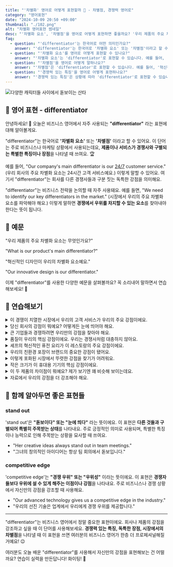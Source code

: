```yaml
---
title: "'차별화' 영어로 어떻게 표현할까 🌟 - 차별점, 경쟁력 영어로"
category: "영어표현"
date: "2024-10-09 20:50 +09:00"
thumbnail: "./102.png"
alt: "차별화 영어표현 썸네일"
desc: "'차별화 요소', '차별점'을 영어로 어떻게 표현하면 좋을까요? '우리 제품의 주요 차별화 요소는 무엇인가요?', '혁신적인 디자인이 우리의 차별화 요소예요.' 등을 영어로 표현하는 법을 배워봅시다. 다양한 예문을 통해서 연습하고 본인의 표현으로 만들어 보세요."
faq:
  - question: "'differentiator'는 한국어로 어떤 의미인가요?"
    answer: "'differentiator'는 한국어로 '차별화 요소' 또는 '차별점'이라고 할 수 있습니다. 제품이나 서비스가 경쟁사와 구별되는 특별한 특징이나 장점을 나타낼 때 사용합니다."
  - question: "'차별화 요소'를 영어로 어떻게 표현할 수 있나요?"
    answer: "'차별화 요소'는 'differentiator'로 표현할 수 있습니다. 예를 들어, '우리 회사의 주요 차별화 요소는 24시간 고객 서비스예요'는 'Our company's main differentiator is our 24/7 customer service'로 말할 수 있습니다."
  - question: "'차별점'을 영어로 어떻게 말하나요?"
    answer: "'차별점'은 'differentiator'로 표현할 수 있습니다. 예를 들어, '혁신적인 디자인이 우리의 차별점이에요'는 'Our innovative design is our differentiator'로 말할 수 있습니다."
  - question: "'경쟁력 있는 특징'을 영어로 어떻게 표현하나요?"
    answer: "'경쟁력 있는 특징'은 상황에 따라 'differentiator'로 표현할 수 있습니다. 예를 들어, '시장에서 우리의 주요 경쟁력 있는 특징을 파악해야 해요'는 'We need to identify our key differentiators in the market'로 말할 수 있습니다."
---
```


![다양한 캐릭터들 사이에서 돋보이는 산타](./102-1.jpg)

## 🌟 영어 표현 - differentiator

안녕하세요! 👋 오늘은 비즈니스 영어에서 자주 사용되는 **"differentiator"** 라는 표현에 대해 알아볼게요.

"differentiator"는 한국어로 **'차별화 요소'** 또는 **'차별점'** 이라고 할 수 있어요. 이 단어는 주로 비즈니스나 마케팅 상황에서 사용되는데요, **제품이나 서비스가 경쟁사와 구별되는 특별한 특징이나 장점**을 나타낼 때 쓰여요. 🏆

예를 들어, "Our company's main differentiator is our [24/7](/blog/in-english/138.24-7/) customer service." (우리 회사의 주요 차별화 요소는 24시간 고객 서비스예요.) 이렇게 말할 수 있어요. 여기서 "differentiator"는 회사를 다른 경쟁사들과 구분 짓는 독특한 강점을 의미해요.

"differentiator"는 비즈니스 전략을 논의할 때 자주 사용돼요. 예를 들면, "We need to identify our key differentiators in the market." (시장에서 우리의 주요 차별화 요소를 파악해야 해요.) 이렇게 말하면 **경쟁에서 우위를 차지할 수 있는 요소**를 찾아내야 한다는 뜻이 됩니다.

<script async src="https://pagead2.googlesyndication.com/pagead/js/adsbygoogle.js?client=ca-pub-1465612013356152"
     crossorigin="anonymous"></script>
<!-- engple-horizontal-ad -->

<ins class="adsbygoogle"
     style="display:block"
     data-ad-client="ca-pub-1465612013356152"
     data-ad-slot="2106896038"
     data-ad-format="auto"
     data-full-width-responsive="true"></ins>

<script>
     (adsbygoogle = window.adsbygoogle || []).push({});
</script>

## 📖 예문

"우리 제품의 주요 차별화 요소는 무엇인가요?"

"What is our product's main differentiator?"

"혁신적인 디자인이 우리의 차별화 요소예요."

"Our innovative design is our differentiator."

이제 "differentiator"를 사용한 다양한 예문을 살펴볼까요? 꼭 소리내어 말하면서 연습해보세요! 🚀

## 💬 연습해보기

<details>
<summary>이 경쟁이 치열한 시장에서 우리의 고객 서비스가 우리의 주요 강점이에요.</summary>
<span>Our customer service is our main differentiator in this crowded market.</span>
</details>

<details>
<summary>당신 회사의 강점이 뭐예요? 어떻게든 눈에 띄어야 해요.</summary>
<span>What's your company's differentiator? You gotta stand out <a href="/blog/vocab-1/047.somehow/">somehow</a>.</span>
</details>

<details>
<summary>큰 기업들과 경쟁하려면 우리만의 강점을 찾아야 해요.</summary>
<span>We need to find our differentiator if we want to <a href="/blog/in-english/298.compete/">compete</a> with the big players.</span>
</details>

<details>
<summary>품질이 우리의 핵심 강점이에요. 우리는 경쟁사처럼 대충하지 않아요.</summary>
<span><a href="/blog/in-english/304.quality/">Quality</a> is our key differentiator. We don't cut corners like our competitors.</span>
</details>

<details>
<summary>셰프의 혁신적인 퓨전 요리가 이 레스토랑의 주요 강점이에요.</summary>
<span>The chef's innovative fusion cuisine is the restaurant's primary differentiator.</span>
</details>

<details>
<summary>우리의 친환경 포장이 브랜드의 중요한 강점이 됐어요.</summary>
<span>Our eco-friendly packaging has become a <a href="/blog/in-english/285.significant/">significant</a> differentiator for our brand.</span>
</details>

<details>
<summary>이렇게 포화된 시장에서 뚜렷한 강점을 찾기가 어려워요.</summary>
<span>We're <a href="/blog/잘-안돼-영어표현/">struggling to</a> find a clear differentiator in such a saturated market.</span>
</details>

<details>
<summary>작은 크기가 이 휴대용 기기의 핵심 강점이에요.</summary>
<span>The compact size is a key differentiator for this portable device.</span>
</details>

<details>
<summary>이 두 제품의 차이점이 뭐예요? 제가 보기엔 꽤 비슷해 보이는데요.</summary>
<span>What's the differentiator between these two products? They look pretty similar to me.</span>
</details>

<details>
<summary>자료에서 우리의 강점을 더 강조해야 해요.</summary>
<span>We need to emphasize our differentiators more in our materials.</span>
</details>

## 🤝 함께 알아두면 좋은 표현들

### stand out

'stand out'은 **"돋보이다" 또는 "눈에 띄다"** 라는 뜻이에요. 이 표현은 **다른 것들과 구별되어 특별히 주목받는 상태**를 나타내요. 주로 긍정적인 의미로 사용되며, 특별한 특징이나 능력으로 인해 주목받는 상황을 묘사할 때 쓰여요.

- "Her creative ideas always stand out in team meetings."
- "그녀의 창의적인 아이디어는 항상 팀 회의에서 돋보입니다."

### competitive edge

'competitive edge'는 **"경쟁 우위" 또는 "우위성"** 이라는 뜻이에요. 이 표현은 **경쟁자들보다 우위에 설 수 있게 해주는 이점이나 강점**을 나타내요. 주로 비즈니스나 경쟁 상황에서 자신만의 강점을 강조할 때 사용해요.

- "Our advanced technology gives us a competitive edge in the industry."
- "우리의 선진 기술은 업계에서 우리에게 경쟁 우위를 제공합니다."

---

"differentiator"는 비즈니스 영어에서 정말 중요한 표현이에요. 회사나 제품의 강점을 강조하고 싶을 때 이 단어를 사용해보세요. **경쟁력 있는 특징, 독특한 장점, 시장에서의 차별점**을 나타낼 때 이 표현을 쓰면 여러분의 비즈니스 영어가 한층 더 프로페셔널해질 거예요! 😉

여러분도 오늘 배운 "differentiator"를 사용해서 자신만의 강점을 표현해보는 건 어떨까요? 연습이 실력을 만든답니다! 화이팅! 💪
